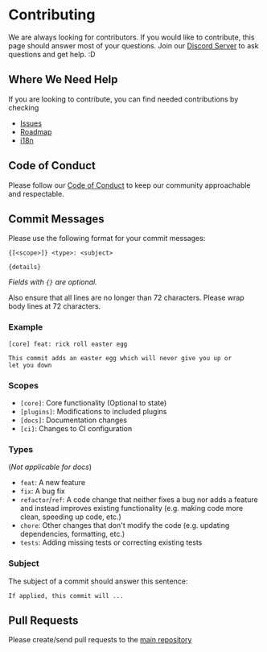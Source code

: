 # Contributing

We are always looking for contributors. If you would like to contribute, this page should answer most of your questions. Join our [Discord Server](TODO) to ask questions and get help. :D

## Where We Need Help

If you are looking to contribute, you can find needed contributions by checking

- [Issues](https://github.com/cleftly/cleftly/issues)
- [Roadmap](https://github.com/orgs/cleftly/projects/1)
- [i18n](i18n.md)

## Code of Conduct

Please follow our [Code of Conduct](code-of-conduct.md) to keep our community approachable and respectable.

## Commit Messages

Please use the following format for your commit messages:

```plaintext
{[<scope>]} <type>: <subject>

{details}
```

_Fields with `{}` are optional._

Also ensure that all lines are no longer than 72 characters. Please wrap body lines at 72 characters.

### Example

```plaintext
[core] feat: rick roll easter egg

This commit adds an easter egg which will never give you up or
let you down
```

### Scopes

- `[core]`: Core functionality (Optional to state)
- `[plugins]`: Modifications to included plugins
- `[docs]`: Documentation changes
- `[ci]`: Changes to CI configuration

### Types

(_Not applicable for docs_)

- `feat`: A new feature
- `fix`: A bug fix
- `refactor`/`ref`: A code change that neither fixes a bug nor adds a feature and instead improves existing functionality (e.g. making code more clean, speeding up code, etc.)
- `chore`: Other changes that don't modify the code (e.g. updating dependencies, formatting, etc.)
- `tests`: Adding missing tests or correcting existing tests

### Subject

The subject of a commit should answer this sentence:

```plaintext
If applied, this commit will ...
```

## Pull Requests

Please create/send pull requests to the [main repository](https://github.com/cleftly/cleftly)
